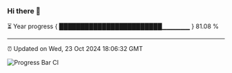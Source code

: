 ### Hi there 👋

⏳ Year progress { ████████████████████████▁▁▁▁▁▁ } 81.08 %

---

⏰ Updated on Wed, 23 Oct 2024 18:06:32 GMT

![Progress Bar CI](https://github.com/liununu/liununu/workflows/Progress%20Bar%20CI/badge.svg)

